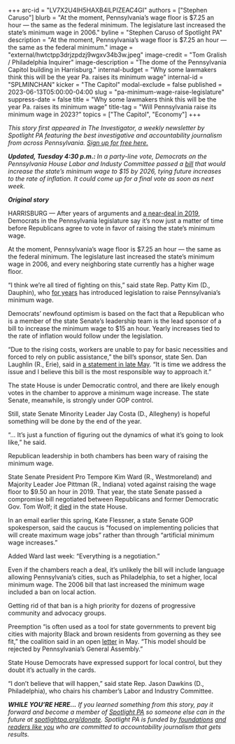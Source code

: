 +++
arc-id = "LV7X2U4IH5HAXB4ILPIZEAC4GI"
authors = ["Stephen Caruso"]
blurb = "At the moment, Pennsylvania’s wage floor is $7.25 an hour — the same as the federal minimum. The legislature last increased the state’s minimum wage in 2006."
byline = "Stephen Caruso of Spotlight PA"
description = "At the moment, Pennsylvania’s wage floor is $7.25 an hour — the same as the federal minimum."
image = "external/hwtctpp3drjzpdzj9wgxv34b3w.jpeg"
image-credit = "Tom Gralish / Philadelphia Inquirer"
image-description = "The dome of the Pennsylvania Capitol building in Harrisburg."
internal-budget = "Why some lawmakers think this will be the year Pa. raises its minimum wage"
internal-id = "SPLMINCHAN"
kicker = "The Capitol"
modal-exclude = false
published = 2023-06-13T05:00:00-04:00
slug = "pa-minimum-wage-raise-legislature"
suppress-date = false
title = "Why some lawmakers think this will be the year Pa. raises its minimum wage"
title-tag = "Will Pennsylvania raise its minimum wage in 2023?"
topics = ["The Capitol", "Economy"]
+++

<i>This story first appeared in The Investigator, a weekly newsletter by Spotlight PA featuring the best investigative and accountability journalism from across Pennsylvania. </i><a href="https://www.spotlightpa.org/newsletters"><i>Sign up for free here.</i></a>

<i><b>Updated, Tuesday 4:30 p.m.: </b></i><i>In a party-line vote, Democrats on the Pennsylvania House Labor and Industy Committee passed a </i><a href="https://www.legis.state.pa.us/cfdocs/billinfo/billinfo.cfm?syear=2023&sind=0&body=H&type=B&bn=1500"><i>bill</i></a><i> that would increase the state’s minimum wage to $15 by 2026, tying future increases to the rate of inflation. It could come up for a final vote as soon as next week.</i>

<i><b>Original story</b></i>

HARRISBURG — After years of arguments and <a href="https://www.penncapital-star.com/working-the-economy/a-9-50-minimum-wage-by-2022-the-pa-senate-just-passed-it-now-its-up-to-the-house/">a near-deal in 2019</a>, Democrats in the Pennsylvania legislature say it’s now just a matter of time before Republicans agree to vote in favor of raising the state’s minimum wage.

At the moment, Pennsylvania’s wage floor is $7.25 an hour — the same as the federal minimum. The legislature last increased the state’s minimum wage in 2006, and every neighboring state currently has a higher wage floor.

“I think we’re all tired of fighting on this,” said state Rep. Patty Kim (D., Dauphin), who <a href="https://cumberlink.com/news/local/govt-and-politics/patty-kim-pushes-for-movement-on-state-minimum-wage-hike-bill/article_17401218-283f-54e8-aa53-28d1ae3b5e1a.html">for years</a> has introduced legislation to raise Pennsylvania’s minimum wage.

<script src="https://www.spotlightpa.org/embed.js" async></script><div data-spl-embed-version="1" data-spl-src="https://www.spotlightpa.org/embeds/newsletter/"></div>


Democrats’ newfound optimism is based on the fact that a Republican who is a member of the state Senate’s leadership team is the lead sponsor of a bill to increase the minimum wage to $15 an hour. Yearly increases tied to the rate of inflation would follow under the legislation.

“Due to the rising costs, workers are unable to pay for basic necessities and forced to rely on public assistance,” the bill’s sponsor, state Sen. Dan Laughlin (R., Erie), said in <a href="https://www.pasenategop.com/news/sen-laughlin-introduces-minimum-wage-legislation/?utm_source=rss&utm_medium=rss&utm_campaign=sen-laughlin-introduces-minimum-wage-legislation#:~:text=Dan%20Laughlin%20(R%2D49),index%20it%20to%20inflation%20thereafter.">a statement in late May</a>. “It is time we address the issue and I believe this bill is the most responsible way to approach it.”

The state House is under Democratic control, and there are likely enough votes in the chamber to approve a minimum wage increase. The state Senate, meanwhile, is strongly under GOP control.

Still, state Senate Minority Leader Jay Costa (D., Allegheny) is hopeful something will be done by the end of the year.

“... It’s just a function of figuring out the dynamics of what it’s going to look like,” he said.

Republican leadership in both chambers has been wary of raising the minimum wage.

State Senate President Pro Tempore Kim Ward (R., Westmoreland) and Majority Leader Joe Pittman (R., Indiana) voted against raising the wage floor to $9.50 an hour in 2019. That year, the state Senate passed a compromise bill negotiated between Republicans and former Democratic Gov. Tom Wolf; it <a href="https://www.penncapital-star.com/working-the-economy/undeterred-by-wolfs-deadline-house-gop-weighs-a-path-forward-for-minimum-wage-hike/">died</a> in the state House.

In an email earlier this spring, Kate Flessner, a state Senate GOP spokesperson, said the caucus is “focused on implementing policies that will create maximum wage jobs” rather than through “artificial minimum wage increases.”

Added Ward last week: “Everything is a negotiation.”

<script src="https://www.spotlightpa.org/embed.js" async></script><div data-spl-embed-version="1" data-spl-src="https://www.spotlightpa.org/embeds/donate/"></div>


Even if the chambers reach a deal, it’s unlikely the bill will include language allowing Pennsylvania’s cities, such as Philadelphia, to set a higher, local minimum wage. The 2006 bill that last increased the minimum wage included a ban on local action.

Getting rid of that ban is a high priority for dozens of progressive community and advocacy groups.

Preemption “is often used as a tool for state governments to prevent big cities with majority Black and brown residents from governing as they see fit,” the coalition said in an open <a href="https://docs.google.com/document/d/1x0RIC_0d4j2DWxm11PAPywf9uhira0V73YutUpR5CJQ/edit">letter</a> in May. “This model should be rejected by Pennsylvania’s General Assembly.”

State House Democrats have expressed support for local control, but they doubt it’s actually in the cards.

“I don’t believe that will happen,” said state Rep. Jason Dawkins (D., Philadelphia), who chairs his chamber’s Labor and Industry Committee.

<i><b>WHILE YOU’RE HERE...</b></i><i> If you learned something from this story, pay it forward and become a member of </i><a href="https://www.spotlightpa.org/"><i>Spotlight PA</i></a><i> so someone else can in the future at </i><a href="https://www.spotlightpa.org/donate"><i>spotlightpa.org/donate</i></a><i>. Spotlight PA is funded by</i><a href="https://www.spotlightpa.org/support"><i> foundations</i></a><i> </i><a href="https://www.spotlightpa.org/support"><i>and readers like you</i></a><i> who are committed to accountability journalism that gets results.</i>
